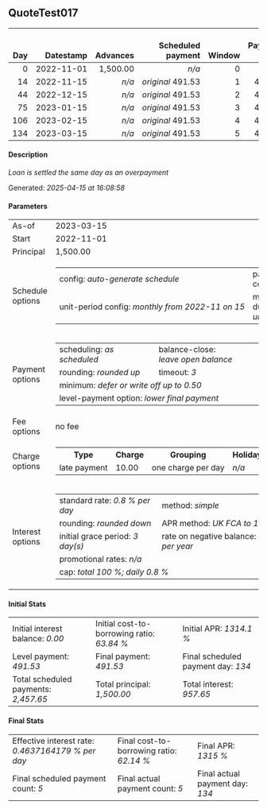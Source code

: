 <h2>QuoteTest017</h2><table><thead style="vertical-align: bottom;"><th style="text-align: right;">Day</th><th style="text-align: right;">Datestamp</th><th style="text-align: right;">Advances</th><th style="text-align: right;">Scheduled payment</th><th style="text-align: right;">Window</th><th style="text-align: right;">Payment due</th><th style="text-align: right;">Actual payments</th><th style="text-align: right;">Generated payment</th><th style="text-align: right;">Net effect</th><th style="text-align: right;">Payment status</th><th style="text-align: right;">Balance status</th><th style="text-align: right;">Simple interest</th><th style="text-align: right;">New interest</th><th style="text-align: right;">New charges</th><th style="text-align: right;">Principal portion</th><th style="text-align: right;">Fee portion</th><th style="text-align: right;">Interest portion</th><th style="text-align: right;">Charges portion</th><th style="text-align: right;">Fee refund</th><th style="text-align: right;">Principal balance</th><th style="text-align: right;">Fee balance</th><th style="text-align: right;">Interest balance</th><th style="text-align: right;">Charges balance</th><th style="text-align: right;">Settlement figure</th><th style="text-align: right;">Fee refund if&nbsp;settled</th></thead><tr style="text-align: right;"><td class="ci00">0</td><td class="ci01" style="white-space: nowrap;">2022-11-01</td><td class="ci02">1,500.00</td><td class="ci03" style="white-space: nowrap;"><i>n/a<i></td><td class="ci04">0</td><td class="ci05">0.00</td><td class="ci06"><i>n/a</i></td><td class="ci07"><i>n/a</i></td><td class="ci08">0.00</td><td class="ci09"><i>none&nbsp;scheduled</i></td><td class="ci10">open</td><td class="ci13">0.0000</td><td class="ci14">0.0000</td><td class="ci15"><i>n/a</i></td><td class="ci16">0.00</td><td class="ci17">0.00</td><td class="ci18">0.00</td><td class="ci19">0.00</td><td class="ci20">0.00</td><td class="ci21">1,500.00</td><td class="ci22">0.00</td><td class="ci23">0.0000</td><td class="ci24">0.00</td><td class="ci25">1,500.00</td><td class="ci26">0.00</td></tr><tr style="text-align: right;"><td class="ci00">14</td><td class="ci01" style="white-space: nowrap;">2022-11-15</td><td class="ci02"><i>n/a</i></td><td class="ci03" style="white-space: nowrap;"><i>original</i> 491.53</td><td class="ci04">1</td><td class="ci05">491.53</td><td class="ci06"><i>confirmed</i>&nbsp;500.00</td><td class="ci07"><i>n/a</i></td><td class="ci08">500.00</td><td class="ci09"><i>overpayment</i></td><td class="ci10">open</td><td class="ci13">168.0000</td><td class="ci14">168.0000</td><td class="ci15"><i>n/a</i></td><td class="ci16">332.00</td><td class="ci17">0.00</td><td class="ci18">168.00</td><td class="ci19">0.00</td><td class="ci20">0.00</td><td class="ci21">1,168.00</td><td class="ci22">0.00</td><td class="ci23">0.0000</td><td class="ci24">0.00</td><td class="ci25">1,168.00</td><td class="ci26">0.00</td></tr><tr style="text-align: right;"><td class="ci00">44</td><td class="ci01" style="white-space: nowrap;">2022-12-15</td><td class="ci02"><i>n/a</i></td><td class="ci03" style="white-space: nowrap;"><i>original</i> 491.53</td><td class="ci04">2</td><td class="ci05">483.06</td><td class="ci06"><i>confirmed</i>&nbsp;500.00</td><td class="ci07"><i>n/a</i></td><td class="ci08">500.00</td><td class="ci09"><i>overpayment</i></td><td class="ci10">open</td><td class="ci13">280.3200</td><td class="ci14">280.3200</td><td class="ci15"><i>n/a</i></td><td class="ci16">219.68</td><td class="ci17">0.00</td><td class="ci18">280.32</td><td class="ci19">0.00</td><td class="ci20">0.00</td><td class="ci21">948.32</td><td class="ci22">0.00</td><td class="ci23">0.0000</td><td class="ci24">0.00</td><td class="ci25">948.32</td><td class="ci26">0.00</td></tr><tr style="text-align: right;"><td class="ci00">75</td><td class="ci01" style="white-space: nowrap;">2023-01-15</td><td class="ci02"><i>n/a</i></td><td class="ci03" style="white-space: nowrap;"><i>original</i> 491.53</td><td class="ci04">3</td><td class="ci05">474.59</td><td class="ci06"><i>confirmed</i>&nbsp;500.00</td><td class="ci07"><i>n/a</i></td><td class="ci08">500.00</td><td class="ci09"><i>overpayment</i></td><td class="ci10">open</td><td class="ci13">235.1834</td><td class="ci14">235.1834</td><td class="ci15"><i>n/a</i></td><td class="ci16">264.82</td><td class="ci17">0.00</td><td class="ci18">235.18</td><td class="ci19">0.00</td><td class="ci20">0.00</td><td class="ci21">683.50</td><td class="ci22">0.00</td><td class="ci23">0.0000</td><td class="ci24">0.00</td><td class="ci25">683.50</td><td class="ci26">0.00</td></tr><tr style="text-align: right;"><td class="ci00">106</td><td class="ci01" style="white-space: nowrap;">2023-02-15</td><td class="ci02"><i>n/a</i></td><td class="ci03" style="white-space: nowrap;"><i>original</i> 491.53</td><td class="ci04">4</td><td class="ci05">466.12</td><td class="ci06"><i>confirmed</i>&nbsp;500.00</td><td class="ci07"><i>n/a</i></td><td class="ci08">500.00</td><td class="ci09"><i>overpayment</i></td><td class="ci10">open</td><td class="ci13">169.5080</td><td class="ci14">169.5080</td><td class="ci15"><i>n/a</i></td><td class="ci16">330.50</td><td class="ci17">0.00</td><td class="ci18">169.50</td><td class="ci19">0.00</td><td class="ci20">0.00</td><td class="ci21">353.00</td><td class="ci22">0.00</td><td class="ci23">0.0000</td><td class="ci24">0.00</td><td class="ci25">353.00</td><td class="ci26">0.00</td></tr><tr style="text-align: right;"><td class="ci00">134</td><td class="ci01" style="white-space: nowrap;">2023-03-15</td><td class="ci02"><i>n/a</i></td><td class="ci03" style="white-space: nowrap;"><i>original</i> 491.53</td><td class="ci04">5</td><td class="ci05">432.07</td><td class="ci06"><i>confirmed</i>&nbsp;500.00</td><td class="ci07">-67.93</td><td class="ci08">432.07</td><td class="ci09"><i>generated</i></td><td class="ci10">closed</td><td class="ci13">79.0720</td><td class="ci14">79.0720</td><td class="ci15"><i>n/a</i></td><td class="ci16">353.00</td><td class="ci17">0.00</td><td class="ci18">79.07</td><td class="ci19">0.00</td><td class="ci20">0.00</td><td class="ci21">0.00</td><td class="ci22">0.00</td><td class="ci23">0.0000</td><td class="ci24">0.00</td><td class="ci25">-67.93</td><td class="ci26">0.00</td></tr></table><p><h4>Description</h4><i>Loan is settled the same day as an overpayment</i></p><p>Generated: <i>2025-04-15 at 16:08:58</i></p><h4>Parameters</h4><table><tr><td>As-of</td><td>2023-03-15</td></tr><tr><td>Start</td><td>2022-11-01</td></tr><tr><td>Principal</td><td>1,500.00</td></tr><tr><td>Schedule options</td><td><table><tr><td>config: <i>auto-generate schedule</i></td><td>payment count: <i>5</i></td></tr><tr><td style="white-space: nowrap;">unit-period config: <i>monthly from 2022-11 on 15</i></td><td>max duration: <i>unlimited</i></td></tr></table></td></tr><tr><td>Payment options</td><td><table><tr><td>scheduling: <i>as scheduled</i></td><td>balance-close: <i>leave&nbsp;open&nbsp;balance</i></td></tr><tr><td>rounding: <i>rounded up</i></td><td>timeout: <i>3</i></td></tr><tr><td colspan='2'>minimum: <i>defer&nbsp;or&nbsp;write&nbsp;off&nbsp;up&nbsp;to&nbsp;0.50</i></td></tr><tr><td colspan='2'>level-payment option: <i>lower&nbsp;final&nbsp;payment</i></td></tr></table></td></tr><tr><td>Fee options</td><td>no fee</td></tr><tr><td>Charge options</td><td><table><tr><th>Type</th><th>Charge</th><th>Grouping</th><th>Holidays</th></tr><tr><td>late payment</td><td>10.00</td><td>one charge per day</td><td><i>n/a</i></td></tr></table></td></tr><tr><td>Interest options</td><td><table><tr><td>standard rate: <i>0.8 % per day</i></td><td>method: <i>simple</i></td></tr><tr><td>rounding: <i>rounded down</i></td><td>APR method: <i>UK FCA to 1 d.p.</i></td></tr><tr><td>initial grace period: <i>3 day(s)</i></td><td>rate on negative balance: <i>8 % per year</i></td></tr><tr><td colspan="2">promotional rates: <i><i>n/a</i></i></td></tr><tr><td colspan="2">cap: <i>total 100 %; daily 0.8 %</td></tr></table></td></tr></table><h4>Initial Stats</h4><table><tr><td>Initial interest balance: <i>0.00</i></td><td>Initial cost-to-borrowing ratio: <i>63.84 %</i></td><td>Initial APR: <i>1314.1 %</i></td></tr><tr><td>Level payment: <i>491.53</i></td><td>Final payment: <i>491.53</i></td><td>Final scheduled payment day: <i>134</i></td></tr><tr><td>Total scheduled payments: <i>2,457.65</i></td><td>Total principal: <i>1,500.00</i></td><td>Total interest: <i>957.65</i></td></tr></table><h4>Final Stats</h4><table><tr><td>Effective interest rate: <i>0.4637164179 % per day</i></td><td>Final cost-to-borrowing ratio: <i>62.14 %</i></td><td>Final APR: <i>1315 %</i></td></tr><tr><td>Final scheduled payment count: <i>5</i></td><td>Final actual payment count: <i>5</i></td><td>Final actual payment day: <i>134</i></td></tr></table>